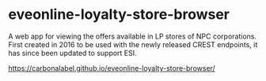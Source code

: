 # eveonline-loyalty-store-browser

A web app for viewing the offers available in LP stores of NPC corporations. First created in 2016 to be used with the newly released CREST endpoints, it has since been updated to support ESI.

https://carbonalabel.github.io/eveonline-loyalty-store-browser/
